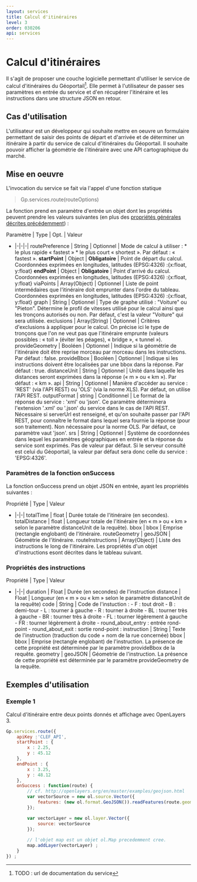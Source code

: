 ```yaml
---
layout: services
title: Calcul d'itinéraires
level: 3
order: 030206
api: services
---
```


# Calcul d'itinéraires

Il s'agit de proposer une couche logicielle permettant d'utiliser le service de calcul d'itinéraires du Géoportail[^6]. Elle permet à l'utilisateur de passer ses paramètres en entrée du service et d'en récupérer l'itinéraire et les instructions dans une structure JSON en retour.

## Cas d'utilisation

L'utilisateur est un développeur qui souhaite mettre en oeuvre un formulaire permettant de saisir des points de départ et d'arrivée et de déterminer un itinéraire à partir du service de calcul d'itinéraires du Géoportail. Il souhaite pouvoir afficher la géométrie de l'itinéraire avec une API cartographique du marché.

## Mise en oeuvre

L'invocation du service se fait via l'appel d'une fonction statique

> Gp.services.route(routeOptions)

La fonction prend en paramètre d'entrée un objet dont les propriétés peuvent prendre les valeurs suivantes (en plus des [propriétés générales décrites précédemment](./dd_services.html#commonParams)) :

Paramètre | Type | Opt. | Valeur
- |-|-|-|
routePreference | String | Optionnel | Mode de calcul à utiliser : * le plus rapide « fastest » * le plus court « shortest ». Par défaut : « fastest ».
**startPoint** | Object | **Obligatoire** | Point de départ du calcul. Coordonnées exprimées en longitudes, latitudes (EPSG:4326) :{x:float, y:float} 
**endPoint** | Object | **Obligatoire** | Point d'arrivé du calcul. Coordonnées exprimées en longitudes, latitudes (EPSG:4326) :{x:float, y:float}
viaPoints | Array(Object) | Optionnel | Liste de point intermédaires que l'itinéraire doit emprunter dans l'ordre du tableau. Coordonnées exprimées en longitudes, latitudes (EPSG:4326) :{x:float, y:float}
graph | String | Optionnel | Type de graphe utilisé : "Voiture" ou "Pieton". Détermine le profil de vitesses utilisé pour le calcul ainsi que les tronçons autorisés ou non. Par défaut, c'est la valeur "Voiture" qui sera utilisée.
exclusions | Array(String) | Optionnel | Critères d'exclusions à appliquer pour le calcul. On précise ici le type de tronçons que l'on ne veut pas que l'itinéraire emprunte (valeurs possibles : « toll » (éviter les péages), « bridge », « tunnel »).
provideGeometry | Booléen | Optionnel | Indique si la géométrie de l'itinéraire doit être reprise morceau par morceau dans les instructions. Par défaut : false.
provideBbox | Booléen | Optionnel | Indique si les instructions doivent être localisées par une bbox dans la réponse. Par défaut : true. 
distanceUnit | String | Optionnel | Unité dans laquelle les distances seront exprimées dans la réponse (« m » ou « km »). Par défaut : « km ».
api | String | Optionnel | Manière d'accéder au service : 'REST' (via l'API REST) ou 'OLS' (via la norme XLS). Par défaut, on utilise l'API REST.
outputFormat | string | Conditionnel | Le format de la réponse du service : 'xml' ou 'json'. Ce paramètre déterminera l'extension '.xml' ou '.json' du service dans le cas de l'API REST. Nécessaire si serverUrl est renseigné, et qu'on souhaite passer par l'API REST, pour connaître le format dans lequel sera fournie la réponse (pour son traitement). Non nécessaire pour la norme OLS. Par défaut, ce paramètre vaut 'json'.
srs | String | Optionnel | Système de coordonnées dans lequel les paramètres géographiques en entrée et la réponse du service sont exprimés. Pas de valeur par défaut. Si le serveur consulté est celui du Géoportail, la valeur par défaut sera donc celle du service : 'EPSG:4326'.

### Paramètres de la fonction onSuccess

La fonction onSuccess prend un objet JSON en entrée, ayant les propriétés suivantes :

Propriété | Type | Valeur
- |-|-|
totalTime | float | Durée totale de l'itinéraire (en secondes).
totalDistance | float | Longueur totale de l'itinéraire (en « m » ou « km » selon le paramètre distanceUnit de la requête).
bbox | bbox | Emprise (rectangle englobant) de l'itinéraire.
routeGeometry | geoJSON | Géométrie de l'itinéraire.
routeInstructions | Array(Object) | Liste des instructions le long de l'itinéraire. Les propriétés d'un objet d'instructions esont décrites dans le tableau suivant.

### Propriétés des instructions

Propriété | Type | Valeur
- |-|-|
duration | Float | Durée (en secondes) de l'instruction
distance | Float | Longueur (en « m » ou « km » selon le paramètre distanceUnit de la requête)
code | String | Code de l'instuction : - F : tout droit - B : demi-tour - L : tourner à gauche - R : tourner à droite - BL : tourner très à gauche - BR : tourner très à droite - FL : tourner légèrement à gauche - FR : tourner légèrement à droite - round_about_entry : entrée rond-point - round_about_exit : sortie rond-point :
instruction | String | Texte de l'instruction (traduction du code + nom de la rue concernée)
bbox | bbox | Emprise (rectangle englobant) de l'instruction. La présence de cette propriété est déterminée par le paramètre provideBbox de la requête.
geometry | geoJSON | Géometrie de l'instruction. La présence de cette propriété est déterminée par le paramètre provideGeometry de la requête.

## Exemples d'utilisation

### Exemple 1

Calcul d'itinéraire entre deux points donnés et affichage avec OpenLayers 3.


``` javascript
Gp.services.route({
	apiKey :'CLEF_API',
	startPoint : {
		x : 2.25,
		y : 45.12
	},
	endPoint : {
		x : 3.25,
		y : 48.12
	},
	onSuccess : function(route) {
		// cf. http://openlayers.org/en/master/examples/geojson.html
		var vectorSource = new ol.source.Vector({
			features: (new ol.format.GeoJSON()).readFeatures(route.geometry)
		});

		var vectorLayer = new ol.layer.Vector({
			source: vectorSource
		});
	
		// l'objet map est un objet ol.Map precedemment cree.
		map.addLayer(vectorLayer) ;
	}
}) ;
```

[^6]: TODO : url de documentation du service
